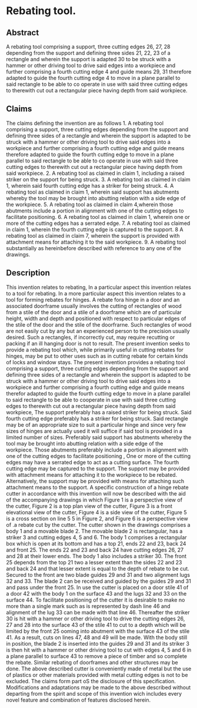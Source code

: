 # Rebating tool.

## Abstract
A rebating tool comprising a support, three cutting edges 26, 27, 28 depending from the support and defining three sides 21, 22, 23 of a rectangle and wherein the support is adapted 30 to be struck with a hammer or other driving tool to drive said edges into a workpiece and further comprising a fourth cutting edge 4 and guide means 29, 31 therefore adapted to guide the fourth cutting edge 4 to move in a plane parallel to said rectangle to be able to co operate in use with said three cutting edges to therewith cut out a rectangular piece having depth from said workpiece.

## Claims
The claims defining the invention are as follows 1. A rebating tool comprising a support, three cutting edges depending from the support and defining three sides of a rectangle and wherein the support is adapted to be struck with a hammer or other driving tool to drive said edges into a workpiece and further comprising a fourth cutting edge and guide means therefore adapted to guide the fourth cutting edge to move in a plane parallel to said rectangle to be able to co operate in use with said three cutting edges to therewith cut out a rectangular piece having depth from said workpiece. 2. A rebating tool as claimed in claim 1, including a raised striker on the support for being struck. 3. A rebating tool as claimed in claim 1, wherein said fourth cutting edge has a striker for being struck. 4. A rebating tool as claimed in claim 1, wherein said support has abutments whereby the tool may be brought into abutting relation with a side edge of the workpiece. 5. A rebating tool as claimed in claim 4,wherein those abutments include a portion in alignment with one of the cutting edges to facilitate positioning. 6. A rebating tool as claimed in claim 1, wherein one or more of the cutting edges has a serrated edge. 7. A rebating tool as claimed in claim 1, wherein the fourth cutting edge is captured to the support. 8 A rebating tool as claimed in claim 7, wherein the support is provided with attachment means for attaching it to the said workpiece. 9. A rebating tool substantially as hereinbefore described with reference to any one of the drawings.

## Description
This invention relates to rebating, In a particular aspect this invention relates to a tool for rebating. In a more particular aspect this invention relates to a tool for forming rebates for hinges. A rebate fora hinge in a door and an associated doorframe usually involves the cutting of rectangles of wood from a stile of the door and a stile of a doorframe which are of particular height, width and depth and positioned with respect to particular edges of the stile of the door and the stile of the doorfrarne. Such rectangles of wood are not easily cut by any but an experienced person to the precision usually desired. Such a rectangles, if incorrectly cut, may require recutting or packing if an ill hanging door is not to result. The present invention seeks to provide a rebating tool which, while primarily useful in cutting rebates for hinges, may be put to other uses such as in cutting rebate for certain kinds of locks and window stays. The present invention provides a rebating tool comprising a support, three cutting edges depending from the support and defining three sides of a rectangle and wherein the support is adapted to be struck with a hammer or other driving tool to drive said edges into a workpiece and further comprising a fourth cutting edge and guide means therefor adapted to guide the fourth cutting edge to move in a plane parallel to said rectangle to be able to cooperate in use with said three cutting edges to therewith cut out a rectangular piece having depth from said workpiece, The support preferably has a raised striker for being struck. Said fourth cutting edge preferably has a striker for being struck. Said rectangle may be of an appropriate size to suit a particular hinge and since very few sizes of hinges are actually used it will suffice if said tool is provided in a limited number of sizes. Preferably said support has abutments whereby the tool may be brought into abutting relation with a side edge of the workpiece. Those abutments preferably include a portion in alignment with one of the cutting edges to facilitate positioning , One or more of the cutting edges may have a serrated edge to act as a cutting surface. The fourth cutting edge may be captured to the support. The support may be provided with attachment means for attaching it to the workpiece to be rebated. Alternatively, the support may be provided with means for attaching such attachment means to the support. A specific construction of a hinge rebate cutter in accordance with this invention will now be described with the aid of the accompanying drawings in which Figure 1 is a perspective view of the cutter, Figure 2 is a top plan view of the cutter, Figure 3 is a front elevational view of the cutter, Figure 4 is a side view of the cutter, Figure 5 is a cross section on line 5 5 in Figure 2, and Figure 6 is a perspective view of .a rebate cut by the cutter. The cutter shown in the drawings comprises a body 1 and a movable blade 2. The movable blade 2 is rectangular, has a striker 3 and cutting edges 4, 5 and 6. The body 1 comprises a rectangular box which is open at its bottom and has a top 21, ends 22 and 23, back 24 and front 25. The ends 22 and 23 and back 24 have cutting edges 26, 27 and 28 at their lower ends. The body 1 also includes a striker 30. The front 25 depends from the top 21 two a lesser extent than the sides 22 and 23 and back 24 and that lesser extent is equal to the depth of rebate to be cut. Secured to the front are two blade guides 29 and 31 and two alignment lugs 32 and 33. The blade 2 can be received and guided by the guides 29 and 31 and pass under the front 25. In use the cutter is placed on a door stile 41 of a door 42 with the body 1 on the surface 43 and the lugs 32 and 33 on the surface 44. To facilitate positioning of the cutter it is desirable to make no more than a single mark such as is represented by dash line 46 and alignment of the lug 33 can be made with that line 46. Thereafter the striker 30 is hit with a hammer or other driving tool to drive the cutting edges 26, 27 and 28 into the surface 43 of the stile 41 to cut to a depth which will be limited by the front 25 ooming into abutment with the surface 43 of the stile 41. As a result, cuts on lines 47, 48 and 49 will be made. With the body still in position, the blade 2 is inserted into the guides 29 and 31 and its striker 3 is then hit with a hammer or other driving tool to cut with edges 4, 5 and 6 in a plane parallel to surface 43 to remove a piece of timber and so complete the rebate. Similar rebating of doorframes and other structures may be done. The above described cutter is conveniently made of metal but the use of plastics or other materials provided with metal cutting edges is not to be excluded. The claims form part oS the disclosure of this specification. Modifications and adaptations may be made to the above described without departing from the spirit and scope of this invention wich includes every novel feature and combination of features disclosed herein.